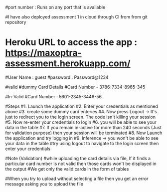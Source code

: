 #port number : Runs on any port that is available

#I have also deployed assessment 1 in cloud through CI from from git repository
# Heroku URL to access the app : https://maxoptra-assessment.herokuapp.com/

#User Name : guest
#password : Password@1234

#valid
#dummy Card Details
#Card Number - 3786-7334-8965-345

#In-Valid
#Card Number : 5601-2345-3446-56

#Steps
#1. Launch the application
#2. Enter your credentials as mentioned above
#3. create some dummy card enteries
#4. Now press Logout -> It's just to redirect you to the login screen. The code isn't killing your session
#5. Now re-enter your credentials to login
#6. you will be able to see your data in the table
#7. If you remain in-active for more than 240 seconds (Just for validation purpose) then your session will be terminated
#8. Now Launch the application and try logging in
#9. Inference -> you won't be able to see your data in the table
#try using logout to navigate to the login screen then enter your credentials

#Note (Validation)
#while uploading the card details via file, If it finds a particular card number is not valid then those cards won't be displayed in the output
#We get only the valid cards in the form of tables

#When you try to upload without selecting a file then you get an error message asking you to upload the file

